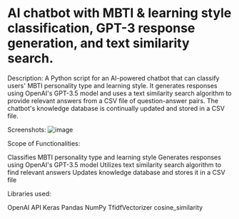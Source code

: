 
# AI chatbot with MBTI &amp; learning style classification, GPT-3 response generation, and text similarity search.

Description: A Python script for an AI-powered chatbot that can classify users' MBTI personality type and learning style. It generates responses using OpenAI's GPT-3.5 model and uses a text similarity search algorithm to provide relevant answers from a CSV file of question-answer pairs. The chatbot's knowledge database is continually updated and stored in a CSV file.

Screenshots: 
![image](https://user-images.githubusercontent.com/55629425/236508590-801a2cd8-fdda-47ff-91bc-ffd2a0806bd2.png)


Scope of Functionalities:

Classifies MBTI personality type and learning style
Generates responses using OpenAI's GPT-3.5 model
Utilizes text similarity search algorithm to find relevant answers
Updates knowledge database and stores it in a CSV file

Libraries used:

OpenAI API
Keras
Pandas
NumPy
TfidfVectorizer
cosine_similarity
